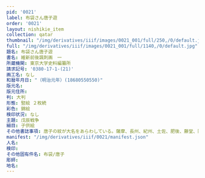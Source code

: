 ```yaml
---
pid: '0021'
label: 布袋さん唐子遊
order: '0021'
layout: nishikie_item
collection: qatar
thumbnail: "/img/derivatives/iiif/images/0021_001/full/250,/0/default.jpg"
full: "/img/derivatives/iiif/images/0021_001/full/1140,/0/default.jpg"
題名: 布袋さん唐子遊
書名: 維新前後諷刺画　一
所蔵機関: 東京大学史料編纂所
請求記号: '0380-17-1-(21)'
画工名: なし
和暦年月日: "（明治元年）(18680550550)"
版元名: 
版元住所: 
判: 大判
形態: 竪絵 ２枚続
彩色: 錦絵
検印状況: なし
主題: 戊辰戦争
細目: 子供絵
その他書誌事項: 唐子の紋が大名をあらわしている。薩摩、長州、紀州、土佐、肥後、藤堂、阿波、福井、因州、尾張、岡山か？
manifest: "/img/derivatives/iiif/0021/manifest.json"
人名: 
検印: 
その他固有件名: 布袋/唐子
彫師: 
地名: 
---
```

